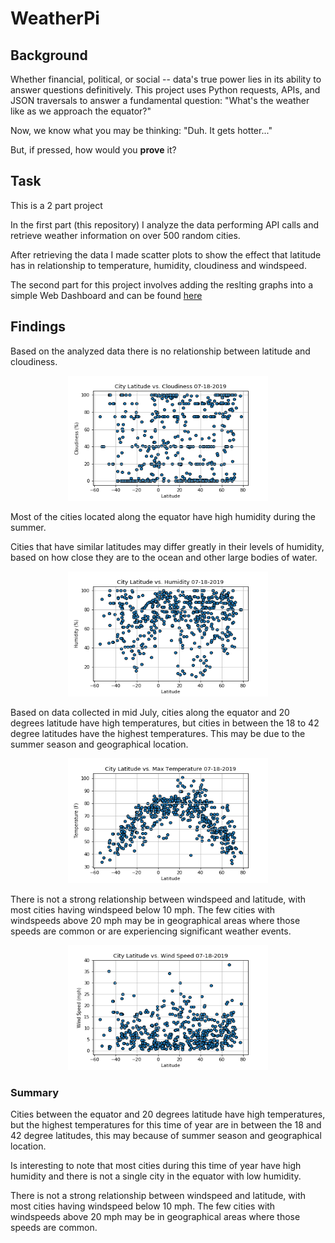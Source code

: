 # WeatherPi

## Background
Whether financial, political, or social -- data's true power lies in its ability to answer questions definitively. This project uses Python requests, APIs, and JSON traversals to answer a fundamental question: "What's the weather like as we approach the equator?"

Now, we know what you may be thinking: "Duh. It gets hotter..."

But, if pressed, how would you **prove** it?

## Task
This is a 2 part project

In the first part (this repository) I analyze the data performing API calls and retrieve weather information on over 500 random cities. 

After retrieving the data I made scatter plots to show the effect that latitude has in relationship to temperature, humidity, cloudiness and windspeed.

The second part for this project involves adding the reslting graphs into a simple Web Dashboard and can be found [here](https://github.com/ovinueza/Web_Visualization_Dashboard)

## Findings
Based on the analyzed data there is no relationship between latitude and cloudiness.
<p align="center">
  <img width="320" height="200" src="https://github.com/ovinueza/Web_Visualization_Dashboard/blob/master/WebImages/CityLatitude_vs_Cloudiness.png">
</p>

Most of the cities located along the equator have high humidity during the summer.

Cities that have similar latitudes may differ greatly in their levels of humidity, based on how close they are to the ocean and other large bodies of water.

<p align="center">
  <img width="320" height="200" src="https://github.com/ovinueza/Web_Visualization_Dashboard/blob/master/WebImages/CityLatitude_vs_Humidity.png">
</p>

Based on data collected in mid July, cities along the equator and 20 degrees latitude have high temperatures, but cities in between the 18 to 42 degree latitudes have the highest temperatures. This may be due to the summer season and geographical location.

<p align="center">
  <img width="320" height="200" src="https://github.com/ovinueza/Web_Visualization_Dashboard/blob/master/WebImages/CityLatitude_vs_MaxTemp.png">
</p>

There is not a strong relationship between windspeed and latitude, with most cities having windspeed below 10 mph. The few cities with windspeeds above 20 mph may be in geographical areas where those speeds are common or are experiencing significant weather events. 

<p align="center">
  <img width="320" height="200" src="https://github.com/ovinueza/Web_Visualization_Dashboard/blob/master/WebImages/CityLatitude_vs_WindSpeed.png">
</p>

### Summary 
Cities between the equator and 20 degrees latitude have high temperatures, but the highest temperatures for this time of year are in between the 18 and 42 degree latitudes, this may because of summer season and geographical location.

Is interesting to note that most cities during this time of year have high humidity and there is not a single city in the equator with low humidity.

There is not a strong relationship between windspeed and latitude, with most cities having windspeed below 10 mph. The few cities with windspeeds above 20 mph may be in geographical areas where those speeds are common.



